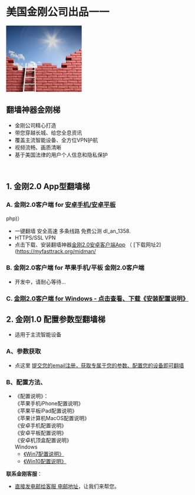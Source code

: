 # 美国金刚公司出品一一

![image](l-w-s-athird.png)


## 翻墙神器金刚梯<br> 
- 金刚公司精心打造<br> 
- 带您穿越长城、给您全息资讯<br> 
- 覆盖主流智能设备、全方位VPN护航<br> 
- 视频流畅、画质清晰<br> 
- 基于美国法律的用户个人信息和隐私保护<br> 
<br>

## 1. 金刚2.0 App型翻墙梯

### A. 金刚2.0客户端 for [安卓手机/安卓平板](https://github.com/a2zitpro/client/releases/download/latest/app-prod-release.apk) 
php)） 

- 一键翻墙 安全高速 多条线路 免费公测 
dl_an_1358.
- HTTPS/SSL VPN 
- 点击下载、安装翻墙神器[金刚2.0安卓客户端App](https://github.com/a2zitpro/client/releases/download/latest/app-prod-release.apk) （ [下载网址2](https://myfasttrack.org/midman/

### B. 金刚2.0客户端 for 苹果手机/平板 金刚2.0客户端
- 开发中，请耐心等待...

### C. [金刚2.0客户端 for Windows - 点击查看、下载《安装配置说明》](https://a2zitpro.github.io/web/win)


## 2. 金刚1.0 配置参数型翻墙梯
- 适用于主流智能设备

### A、参数获取
- 点这里 [提交您的email注册，获取专属于您的参数、配置您的设备即可翻墙](https://a2zitpro.github.io/web/l2_reg)



### B、配置方法、
- 《配置说明》：<br>
《苹果手机iPhone配置说明》<br>
《苹果平板iPad配置说明》<br>
《苹果计算机MacOS配置说明》<br>
《安卓手机配置说明》<br>
《安卓平板配置说明》<br>
《安卓机顶盒配置说明》<br>
Windows<br>
  - [《Win7配置说明》](https://a2zitpro.github.io/web/win7)<br>
  - [《Win10配置说明》](https://a2zitpro.github.io/web/win10)<br>

**联系金刚客服**：
  * [直接发电邮给客服 电邮地址](mailto:cs@a2zitpro.com)，让我们来帮您。
